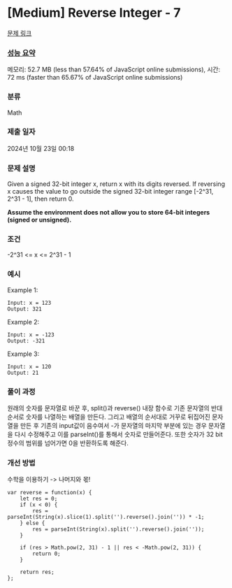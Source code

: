 # [Medium] Reverse Integer - 7

[문제 링크](https://leetcode.com/problems/reverse-integer/)

### [성능 요약](https://leetcode.com/submissions/detail/1430520701/)

메모리: 52.7 MB (less than 57.64% of JavaScript online submissions), 시간: 72 ms (faster than 65.67% of JavaScript online submissions)

### 분류

Math

### 제출 일자

2024년 10월 23일 00:18

### 문제 설명

<p>Given a signed 32-bit integer x, return x with its digits reversed. If reversing x causes the value to go outside the signed 32-bit integer range [-2^31, 2^31 - 1], then return 0.</p>

<b>Assume the environment does not allow you to store 64-bit integers (signed or unsigned).</b>

### 조건
<p>-2^31 <= x <= 2^31 - 1</p>


### 예시

Example 1:
```
Input: x = 123
Output: 321
```

Example 2:
```
Input: x = -123
Output: -321
```

Example 3:
```
Input: x = 120
Output: 21
```

### 풀이 과정
원래의 숫자를 문자열로 바꾼 후, split()과 reverse() 내장 함수로 기존 문자열의 반대 순서로 숫자를 나열하는 배열을 만든다.
그리고 배열의 순서대로 거꾸로 뒤집어진 문자열을 만든 후 기존의 input값이 음수여서 -가 문자열의 마지막 부분에 있는 경우 문자열을 다시 수정해주고 이를 parseInt()를 통해서 숫자로 만들어준다.
또한 숫자가 32 bit 정수의 범위를 넘어가면 0을 반환하도록 해준다.

### 개선 방법
수학을 이용하기 -> 나머지와 몫!

```
var reverse = function(x) {
    let res = 0;
    if (x < 0) {
        res = parseInt(String(x).slice(1).split('').reverse().join('')) * -1;
    } else {
        res = parseInt(String(x).split('').reverse().join(''));
    }

    if (res > Math.pow(2, 31) - 1 || res < -Math.pow(2, 31)) {
        return 0;
    }

    return res;    
};
```

